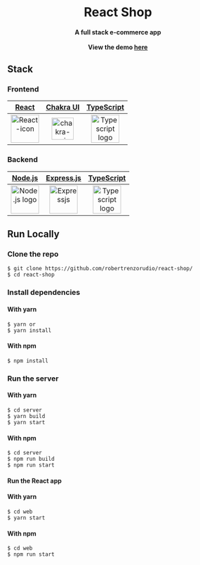 <h1 align="center" >
  React Shop
</h1>

<h4 align="center">
  A full stack e-commerce app <br/><br/>
  View the demo <a href="https://react-shop-tau.vercel.app/">here</a>
</h4>

## Stack
### Frontend 

| [React](https://reactjs.org) | [Chakra UI](https://chakra-ui.com) | [TypeScript](https://www.typescriptlang.org) | 
| :-----------: | :-----------: | :-----------: | 
| <a title="Facebook, Public domain, via Wikimedia Commons" href="https://commons.wikimedia.org/wiki/File:React-icon.svg"><img width="64" alt="React-icon" src="https://upload.wikimedia.org/wikipedia/commons/thumb/a/a7/React-icon.svg/64px-React-icon.svg.png"></a> | <img src="https://i.imgur.com/EMykZb3.png" alt="chakra-ui" width="50">| <a title="™/®Microsoft, Public domain, via Wikimedia Commons" href="https://commons.wikimedia.org/wiki/File:Typescript_logo_2020.svg"><img width="64" alt="Typescript logo 2020" src="https://upload.wikimedia.org/wikipedia/commons/thumb/4/4c/Typescript_logo_2020.svg/64px-Typescript_logo_2020.svg.png"></a> |

### Backend

| [Node.js](https://nodejs.org/en/) | [Express.js](https://expressjs.com)  | [TypeScript](https://www.typescriptlang.org) | 
| :-----------: | :-----------: | :-----------: | 
| <a title="node.js authors, Public domain, via Wikimedia Commons" href="https://commons.wikimedia.org/wiki/File:Node.js_logo.svg"><img width="64" alt="Node.js logo" src="https://upload.wikimedia.org/wikipedia/commons/thumb/d/d9/Node.js_logo.svg/64px-Node.js_logo.svg.png"></a>| <a title="expressjs developers, Public domain, via Wikimedia Commons" href="https://commons.wikimedia.org/wiki/File:Expressjs.png"><img width="64" alt="Expressjs" src="https://upload.wikimedia.org/wikipedia/commons/6/64/Expressjs.png"></a>|<a title="™/®Microsoft, Public domain, via Wikimedia Commons" href="https://commons.wikimedia.org/wiki/File:Typescript_logo_2020.svg"><img width="64" alt="Typescript logo 2020" src="https://upload.wikimedia.org/wikipedia/commons/thumb/4/4c/Typescript_logo_2020.svg/64px-Typescript_logo_2020.svg.png"></a>|

## Run Locally

### Clone the repo
```
$ git clone https://github.com/robertrenzorudio/react-shop/
$ cd react-shop
```

### Install dependencies
#### With yarn
```
$ yarn or 
$ yarn install
```

#### With npm
```
$ npm install
```

### Run the server
#### With yarn
```
$ cd server 
$ yarn build
$ yarn start
```

#### With npm
```
$ cd server
$ npm run build
$ npm run start
```

#### Run the React app
#### With yarn
```
$ cd web 
$ yarn start
```

#### With npm
```
$ cd web
$ npm run start
```
